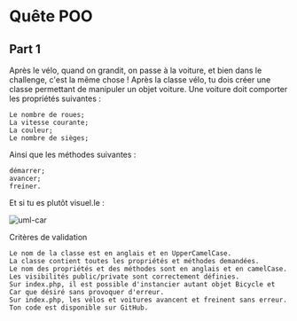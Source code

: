 # Quête POO

## Part 1
Après le vélo, quand on grandit, on passe à la voiture, et bien dans le challenge, c'est la même chose ! Après la classe vélo, tu dois créer une classe permettant de manipuler un objet voiture. Une voiture doit comporter les propriétés suivantes :

    Le nombre de roues;
    La vitesse courante;
    La couleur;
    Le nombre de sièges;

Ainsi que les méthodes suivantes :

    démarrer;
    avancer;
    freiner.

Et si tu es plutôt visuel.le :

![uml-car](http://images.innoveduc.fr/php_parcours/OOP/uml-car.png "uml car")

Critères de validation

    Le nom de la classe est en anglais et en UpperCamelCase.
    La classe contient toutes les propriétés et méthodes demandées.
    Le nom des propriétés et des méthodes sont en anglais et en camelCase.
    Les visibilités public/private sont correctement définies.
    Sur index.php, il est possible d'instancier autant objet Bicycle et Car que désiré sans provoquer d'erreur.
    Sur index.php, les vélos et voitures avancent et freinent sans erreur.
    Ton code est disponible sur GitHub.

